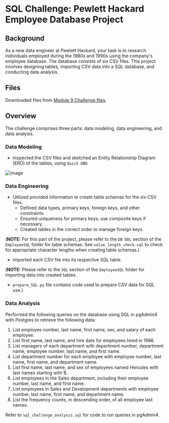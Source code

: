 # SQL Challenge: Pewlett Hackard Employee Database Project

## Background
As a new data engineer at Pewlett Hackard, your task is to research individuals employed during the 1980s and 1990s using the company's employee database. The database consists of six CSV files. This project involves designing tables, importing CSV data into a SQL database, and conducting data analysis.

## Files
Downloaded files from [Module 9 Challenge files](#).

## Overview
The challenge comprises three parts: data modeling, data engineering, and data analysis.

### Data Modeling
- Inspected the CSV files and sketched an Entity Relationship Diagram (ERD) of the tables, using `Quick DBD`.

![image](https://github.com/imnana18/sql-challenge/assets/147445115/e4b57349-3aa5-47fe-bf58-546da27e1b5d)


### Data Engineering
- Utilized provided information to create table schemas for the six CSV files.
  - Defined data types, primary keys, foreign keys, and other constraints.
  - Ensured uniqueness for primary keys; use composite keys if necessary.
  - Created tables in the correct order to manage foreign keys.
    
(**NOTE:** 
For this part of the project, please refer to the `DB DDL` section of the `EmployeeSQL` folder for table schemas.
See `value_length_check.sql` to check for appropriate character lengths when creating table schemas.)

- Imported each CSV file into its respective SQL table.

(**NOTE:** 
Please refer to the `SQL` section of the `EmployeeSQL` folder for importing data into created tables.
  - `prepare_SQL.py` file contains code used to prepare CSV data for SQL use.)


### Data Analysis
Performed the following queries on the database using SQL in pgAdmin4 with Postgres to retrieve the following data:

1. List employee number, last name, first name, sex, and salary of each employee.
2. List first name, last name, and hire date for employees hired in 1986.
3. List managers of each department with department number, department name, employee number, last name, and first name.
4. List department number for each employee with employee number, last name, first name, and department name.
5. List first name, last name, and sex of employees named Hercules with last names starting with B.
6. List employees in the Sales department, including their employee number, last name, and first name.
7. List employees in Sales and Development departments with employee number, last name, first name, and department name.
8. List the frequency counts, in descending order, of all employee last names.

Refer to `sql_challenge_analysis.sql` for code to run queries in pgAdmin4. 

